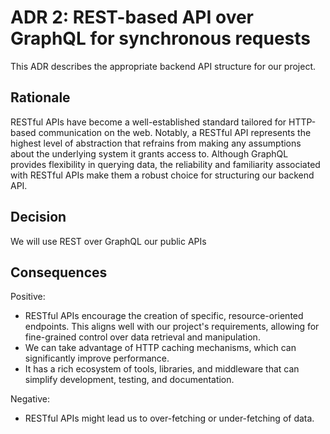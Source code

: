 
# ADR 2: REST-based API over GraphQL for synchronous requests
This ADR describes the appropriate backend API structure for our project. 


## Rationale
RESTful APIs have become a well-established standard tailored for HTTP-based communication on the web. Notably, a RESTful API represents the highest level of abstraction that refrains from making any assumptions about the underlying system it grants access to. Although GraphQL provides flexibility in querying data, the reliability and familiarity associated with RESTful APIs make them a robust choice for structuring our backend API.

## Decision 
We will use REST over GraphQL our public APIs

## Consequences
Positive:
* RESTful APIs encourage the creation of specific, resource-oriented endpoints. This aligns well with our project's requirements, allowing for fine-grained control over data retrieval and manipulation.
* We can take advantage of HTTP caching mechanisms, which can significantly improve performance.
* It has a rich ecosystem of tools, libraries, and middleware that can simplify development, testing, and documentation.

Negative:
* RESTful APIs might lead us to over-fetching or under-fetching of data.
